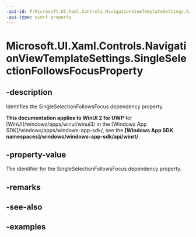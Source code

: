 ```yaml
---
-api-id: P:Microsoft.UI.Xaml.Controls.NavigationViewTemplateSettings.SingleSelectionFollowsFocusProperty
-api-type: winrt property
---
```

<!-- Property syntax.
public DependencyProperty SingleSelectionFollowsFocusProperty { get; }
-->

# Microsoft.UI.Xaml.Controls.NavigationViewTemplateSettings.SingleSelectionFollowsFocusProperty


## -description

Identifies the SingleSelectionFollowsFocus dependency property.


**This documentation applies to WinUI 2 for UWP** for [WinUI]/windows/apps/winui/winui3/ in the [Windows App SDK]/windows/apps/windows-app-sdk/, see the **[Windows App SDK namespaces]/windows/windows-app-sdk/api/winrt/**.

## -property-value

The identifier for the SingleSelectionFollowsFocus dependency property.


## -remarks


## -see-also


## -examples


